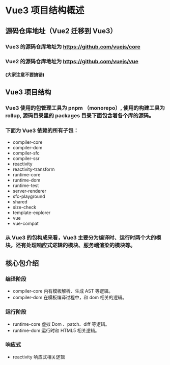 # Vue3 项目结构概述

## 源码仓库地址（Vue2 迁移到 Vue3）
### Vue3 的源码仓库地址为 https://github.com/vuejs/core
### Vue2 的源码仓库地址为 https://github.com/vuejs/vue
#### (大家注意不要搞错)

## Vue3 项目结构
### Vue3 使用的包管理工具为 pnpm （monorepo）, 使用的构建工具为 rollup, 源码目录里的 packages 目录下面包含着各个库的源码。
### 下面为 Vue3 依赖的所有子包：
* compiler-core
* compiler-dom
* compiler-sfc
* compiler-ssr
* reactivity
* reactivity-transform
* runtime-core
* runtime-dom
* runtime-test
* server-renderer
* sfc-playground
* shared
* size-check
* template-explorer
* vue
* vue-compat
### 从 Vue3 的包构成来看，Vue3 主要分为编译时、运行时两个大的模块，还有处理响应式逻辑的模块、服务端渲染的模块等。
## 核心包介绍
### 编译阶段
* compiler-core 内有模板解析、生成 AST 等逻辑。
* compiler-dom 在模板编译过程中，和 dom 相关的逻辑。
### 运行阶段
* runtime-core 虚拟 Dom 、patch、diff 等逻辑。
* runtime-dom 运行时和 HTML5 相关逻辑。
### 响应式
* reactivity 响应式相关逻辑
